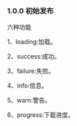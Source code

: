 ### 1.0.0 初始发布

六种功能

1、loading:加载。

2、success:成功。

3、failure:失败。

4、info:信息。

5、warn:警告。

6、progress:下载进度。